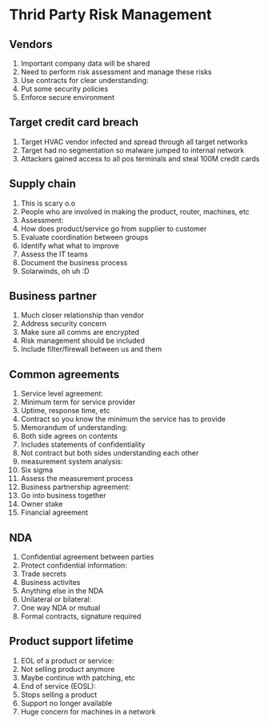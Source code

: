# Thrid Party Risk Management

## Vendors

1. Important company data will be shared
1. Need to perform risk assessment and manage these risks
1. Use contracts for clear understanding:
 1. Put some security policies
 1. Enforce secure environment

## Target credit card breach

1. Target HVAC vendor infected and spread through all target networks
1. Target had no segmentation so malware jumped to internal network
1. Attackers gained access to all pos terminals and steal 100M credit cards

## Supply chain

1. This is scary o.o
1. People who are involved in making the product, router, machines, etc
1. Assessment:
 1. How does product/service go from supplier to customer
 1. Evaluate coordination between groups
 1. Identify what what to improve
 1. Assess the IT teams
 1. Document the business process
1. Solarwinds, oh uh :D

## Business partner

1. Much closer relationship than vendor
1. Address security concern
1. Make sure all comms are encrypted
1. Risk management should be included
1. Include filter/firewall between us and them

## Common agreements

1. Service level agreement:
 1. Minimum term for service provider
 1. Uptime, response time, etc
 1. Contract so you know the minimum the service has to provide
1. Memorandum of understanding:
 1. Both side agrees on contents
 1. Includes statements of confidentiality
 1. Not contract but both sides understanding each other
1. measurement system analysis:
 1. Six sigma
 1. Assess the measurement process
1. Business partnership agreement:
 1. Go into business together
 1. Owner stake
 1. Financial agreement

## NDA

1. Confidential agreement between parties
1. Protect confidential information:
 1. Trade secrets
 1. Business activites
 1. Anything else in the NDA
1. Unilateral or bilateral:
 1. One way NDA or mutual
1. Formal contracts, signature required

## Product support lifetime

1. EOL of a product or service:
 1. Not selling product anymore
 1. Maybe continue with patching, etc
1. End of service (EOSL):
 1. Stops selling a product
 1. Support no longer available
1. Huge concern for machines in a network
